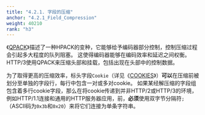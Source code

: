 ```yaml
---
title: "4.2.1. 字段的压缩"
anchor: "4.2.1_Field_Compression"
weight: 40210
rank: "h3"
---
```


《[QPACK]()》描述了一种HPACK的变种，它能够给予编码器部分控制，控制压缩过程会引起多大程度的队列阻塞。
这使得编码器能够在编码效率和延迟之间权衡。
HTTP/3使用QPACK来压缩头部和挂载，包括出现在头部中的控制数据。

为了取得更高的压缩效率，标头字段`Cookie`（详见《[COOKIES]()》）**可以**在压缩前被划分至单独的字段行，每行中包含一对或多对cookie。
如果某经解压缩的字段组包含着多行cookie字段，那么在将cookie传递到并非HTTP/2或HTTP/3的环境，例如HTTP/1.1连接和通用的HTTP服务器应用，前，**必须**使用双字节分隔符`;`（ASCII码为`0x3b`和`0x20`）来将它们连接为单条字符串。
